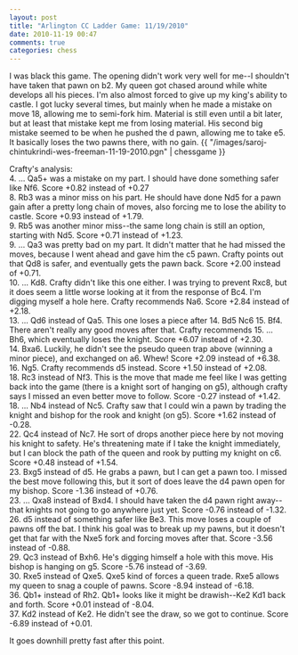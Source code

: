 ```yaml
---
layout: post
title: "Arlington CC Ladder Game: 11/19/2010"
date: 2010-11-19 00:47
comments: true
categories: chess
---
```

I was black this game. The opening didn't work very well for me--I shouldn't have taken that pawn on b2. My queen got chased around while white develops all his pieces. I'm also almost forced to give up my king's ability to castle. I got lucky several times, but mainly when he made a mistake on move 18, allowing me to semi-fork him. Material is still even until a bit later, but at least that mistake kept me from losing material. His second big mistake seemed to be when he pushed the d pawn, allowing me to take e5. It basically loses the two pawns there, with no gain.
{{ "/images/saroj-chintukrindi-wes-freeman-11-19-2010.pgn" | chessgame }}
<!--more-->

Crafty's analysis:  
4. ... Qa5+ was a mistake on my part. I should have done something safer like Nf6. Score +0.82 instead of +0.27  
8. Rb3 was a minor miss on his part. He should have done Nd5 for a pawn gain after a pretty long chain of moves, also forcing me to lose the ability to castle. Score +0.93 instead of +1.79.  
9. Rb5 was another minor miss--the same long chain is still an option, starting with Nd5. Score +0.71 instead of +1.23.  
9. ... Qa3 was pretty bad on my part. It didn't matter that he had missed the moves, because I went ahead and gave him the c5 pawn. Crafty points out that Qd8 is safer, and eventually gets the pawn back. Score +2.00 instead of +0.71.  
10. ... Kd8. Crafty didn't like this one either. I was trying to prevent Rxc8, but it does seem a little worse looking at it from the response of Bc4. I'm digging myself a hole here. Crafty recommends Na6. Score +2.84 instead of +2.18.  
13. ... Qd6 instead of Qa5. This one loses a piece after 14. Bd5 Nc6 15. Bf4. There aren't really any good moves after that. Crafty recommends 15. ... Bh6, which eventually loses the knight. Score +6.07 instead of +2.30.  
14. Bxa6. Luckily, he didn't see the pseudo queen trap above (winning a minor piece), and exchanged on a6. Whew! Score +2.09 instead of +6.38.  
16. Ng5. Crafty recommends d5 instead. Score +1.50 instead of +2.08.  
18. Rc3 instead of Nf3. This is the move that made me feel like I was getting back into the game (there is a knight sort of hanging on g5), although crafty says I missed an even better move to follow. Score -0.27 instead of +1.42.  
18. ... Nb4 instead of Nc5. Crafty saw that I could win a pawn by trading the knight and bishop for the rook and knight (on g5). Score +1.62 instead of -0.28.  
22. Qc4 instead of Nc7. He sort of drops another piece here by not moving his knight to safety. He's threatening mate if I take the knight immediately, but I can block the path of the queen and rook by putting my knight on c6. Score +0.48 instead of +1.54.  
23. Bxg5 instead of d5. He grabs a pawn, but I can get a pawn too. I missed the best move following this, but it sort of does leave the d4 pawn open for my bishop. Score -1.36 instead of +0.76.  
23. ... Qxa8 instead of Bxd4. I should have taken the d4 pawn right away--that knights not going to go anywhere just yet. Score -0.76 instead of -1.32.  
26. d5 instead of something safer like Be3. This move loses a couple of pawns off the bat. I think his goal was to break up my pawns, but it doesn't get that far with the Nxe5 fork and forcing moves after that. Score -3.56 instead of -0.88.  
29. Qc3 instead of Bxh6. He's digging himself a hole with this move. His bishop is hanging on g5. Score -5.76 instead of -3.69.  
30. Rxe5 instead of Qxe5. Qxe5 kind of forces a queen trade. Rxe5 allows my queen to snag a couple of pawns. Score -8.94 instead of -6.18.  
36. Qb1+ instead of Rh2. Qb1+ looks like it might be drawish--Ke2 Kd1 back and forth. Score +0.01 instead of -8.04.  
37. Kd2 instead of Ke2. He didn't see the draw, so we got to continue. Score -6.89 instead of +0.01.  

It goes downhill pretty fast after this point.
